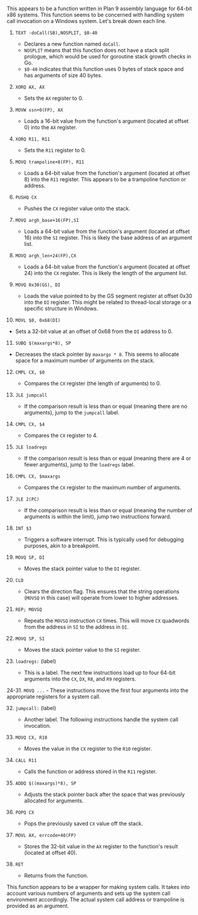 This appears to be a function written in Plan 9 assembly language for 64-bit x86 systems. This function seems to be concerned with handling system call invocation on a Windows system. Let's break down each line.

1. `TEXT ·doCall(SB),NOSPLIT, $0-40`
   - Declares a new function named `doCall`.
   - `NOSPLIT` means that this function does not have a stack split prologue, which would be used for goroutine stack growth checks in Go.
   - `$0-40` indicates that this function uses 0 bytes of stack space and has arguments of size 40 bytes.

2. `XORQ AX, AX`
   - Sets the `AX` register to 0.

3. `MOVW ssn+0(FP), AX`
   - Loads a 16-bit value from the function's argument (located at offset 0) into the `AX` register.

4. `XORQ R11, R11`
   - Sets the `R11` register to 0.

5. `MOVQ trampoline+8(FP), R11`
   - Loads a 64-bit value from the function's argument (located at offset 8) into the `R11` register. This appears to be a trampoline function or address.

6. `PUSHQ CX`
   - Pushes the `CX` register value onto the stack.

7. `MOVQ argh_base+16(FP),SI`
   - Loads a 64-bit value from the function's argument (located at offset 16) into the `SI` register. This is likely the base address of an argument list.

8. `MOVQ argh_len+24(FP),CX`
   - Loads a 64-bit value from the function's argument (located at offset 24) into the `CX` register. This is likely the length of the argument list.

9. `MOVQ 0x30(GS), DI`
   - Loads the value pointed to by the GS segment register at offset 0x30 into the `DI` register. This might be related to thread-local storage or a specific structure in Windows.

10. `MOVL $0, 0x68(DI)`
   - Sets a 32-bit value at an offset of 0x68 from the `DI` address to 0.

11. `SUBQ $(maxargs*8), SP`
   - Decreases the stack pointer by `maxargs * 8`. This seems to allocate space for a maximum number of arguments on the stack.

12. `CMPL CX, $0`
    - Compares the `CX` register (the length of arguments) to 0.

13. `JLE jumpcall`
    - If the comparison result is less than or equal (meaning there are no arguments), jump to the `jumpcall` label.

14. `CMPL CX, $4`
    - Compares the `CX` register to 4.

15. `JLE loadregs`
    - If the comparison result is less than or equal (meaning there are 4 or fewer arguments), jump to the `loadregs` label.

16. `CMPL CX, $maxargs`
    - Compares the `CX` register to the maximum number of arguments.

17. `JLE 2(PC)`
    - If the comparison result is less than or equal (meaning the number of arguments is within the limit), jump two instructions forward.

18. `INT $3`
    - Triggers a software interrupt. This is typically used for debugging purposes, akin to a breakpoint.

19. `MOVQ SP, DI`
    - Moves the stack pointer value to the `DI` register.

20. `CLD`
    - Clears the direction flag. This ensures that the string operations (`MOVSQ` in this case) will operate from lower to higher addresses.

21. `REP; MOVSQ`
    - Repeats the `MOVSQ` instruction `CX` times. This will move `CX` quadwords from the address in `SI` to the address in `DI`.

22. `MOVQ SP, SI`
    - Moves the stack pointer value to the `SI` register.

23. `loadregs:` (label)
    - This is a label. The next few instructions load up to four 64-bit arguments into the `CX`, `DX`, `R8`, and `R9` registers.

24-31. `MOVQ ...`
    - These instructions move the first four arguments into the appropriate registers for a system call.

32. `jumpcall:` (label)
    - Another label. The following instructions handle the system call invocation.

33. `MOVQ CX, R10`
    - Moves the value in the `CX` register to the `R10` register.

34. `CALL R11`
    - Calls the function or address stored in the `R11` register.

35. `ADDQ $((maxargs)*8), SP`
    - Adjusts the stack pointer back after the space that was previously allocated for arguments.

36. `POPQ CX`
    - Pops the previously saved `CX` value off the stack.

37. `MOVL AX, errcode+40(FP)`
    - Stores the 32-bit value in the `AX` register to the function's result (located at offset 40).

38. `RET`
    - Returns from the function.

This function appears to be a wrapper for making system calls. It takes into account various numbers of arguments and sets up the system call environment accordingly. The actual system call address or trampoline is provided as an argument.